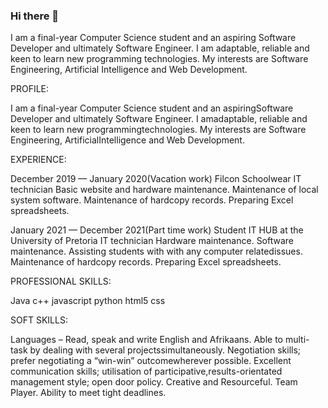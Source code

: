 ### Hi there 👋

I am a final-year Computer Science student and an aspiring Software Developer and ultimately Software Engineer. I am adaptable, reliable and keen to learn new programming technologies. My interests are Software Engineering, Artificial Intelligence and Web Development.

PROFILE:

I am a final-year Computer Science student and an aspiringSoftware Developer and ultimately Software Engineer. I amadaptable, reliable and keen to learn new 
programmingtechnologies. My interests are Software Engineering, ArtificialIntelligence and Web Development.

EXPERIENCE:

December 2019 — January 2020(Vacation work)
Filcon Schoolwear
IT technician
Basic website and hardware maintenance.
Maintenance of local system software.
Maintenance of hardcopy records.
Preparing Excel spreadsheets.

January 2021 — December 2021(Part time work)
Student IT HUB at the University of Pretoria
IT technician
Hardware maintenance.
Software maintenance.
Assisting students with with any computer relatedissues.
Maintenance of hardcopy records.
Preparing Excel spreadsheets.

PROFESSIONAL SKILLS:

Java
c++
javascript
python
html5
css

SOFT SKILLS:

Languages – Read, speak and write English and Afrikaans.
Able to multi-task by dealing with several projectssimultaneously.
Negotiation skills; prefer negotiating a “win-win” outcomewherever possible.
Excellent communication skills; utilisation of participative,results-orientated management style; open door policy.
Creative and Resourceful.
Team Player.
Ability to meet tight deadlines.



